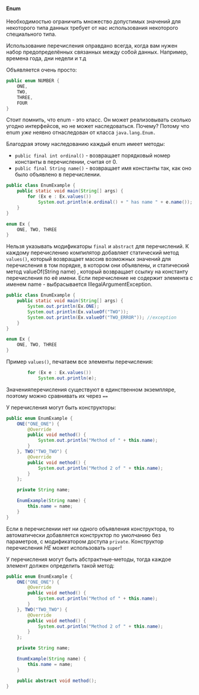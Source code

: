 #### Enum
Необходимостью ограничить множество допустимых значений для некоторого типа данных требует от нас использования некоторого специального типа.

Использование перечисления оправдано всегда, когда вам нужен набор предопределённых связанных между собой данных.
Например, времена года, дни недели и т.д

Объявляется очень просто:
```java
public enum NUMBER {
    ONE,
    TWO,
    THREE,
    FOUR
}
```

Стоит помнить, что enum - это класс.
Он может реализовывать сколько угодно интерфейсов, но не может наследоваться. Почему? Потому что enum *уже* неявно отнаследован от класса `java.lang.Enum.`

Благодрая этому наследованию каждый enum имеет методы:
* `public final int ordinal()` - возвращает порядковый номер константы в перечислении, считая от 0. 
* `public final String name()` - возвращает имя константы так, как оно было объявлено в перечислении.

```java
public class EnumExample {
    public static void main(String[] args) {
        for (Ex e : Ex.values())
            System.out.println(e.ordinal() + " has name " + e.name());
    }
}

enum Ex {
    ONE, TWO, THREE
}
```

Нельзя указывать модификаторы `final`  и `abstract`  для перечислений.
К каждому перечислению компилятор добавляет статический метод `values()`, 
который возвращает массив возможных значений для перечисления в том порядке, в котором они объявлены, 
и статический метод valueOf(String name) , который возвращает ссылку на константу перечисления по её имени.
Если перечисление не содержит элемента с именем name - выбрасывается IllegalArgumentException.
```java
public class EnumExample {
    public static void main(String[] args) {
        System.out.println(Ex.ONE);
        System.out.println(Ex.valueOf("TWO")); 
        System.out.println(Ex.valueOf("TWO_ERROR")); //exception
    }
}

enum Ex {
    ONE, TWO, THREE
}
```

Пример `values()`, печатаем все элементы перечисления:
```java
        for (Ex e : Ex.values())
            System.out.println(e);
```


Значенияперечисления существуют в единственном экземпляре, поэтому можно сравнивать их через `==`

У перечисления могут быть конструкторы:
```java
public enum EnumExample {
    ONE("ONE_ONE") {
        @Override
        public void method() {
            System.out.println("Method of " + this.name);
        }
    }, TWO("TWO_TWO") {
        @Override
        public void method() {
            System.out.println("Method 2 of " + this.name);
        }
    };

    private String name;

    EnumExample(String name) {
        this.name = name;
    }
}
```

Если в перечислении нет ни одного объявления конструктора, 
то автоматически добавляется конструктор по умолчанию без параметров, с модификатором доступа `private`.
Конструктор перечисления *НЕ* может использовать `super`!

У перечисления могут быть абстрактные-методы, тогда каждое элемент должен определить такой метод:
```java
public enum EnumExample {
    ONE("ONE_ONE") {
        @Override
        public void method() {
            System.out.println("Method of " + this.name);
        }
    }, TWO("TWO_TWO") {
        @Override
        public void method() {
            System.out.println("Method 2 of " + this.name);
        }
    };

    private String name;

    EnumExample(String name) {
        this.name = name;
    }

    public abstract void method();
}
```
